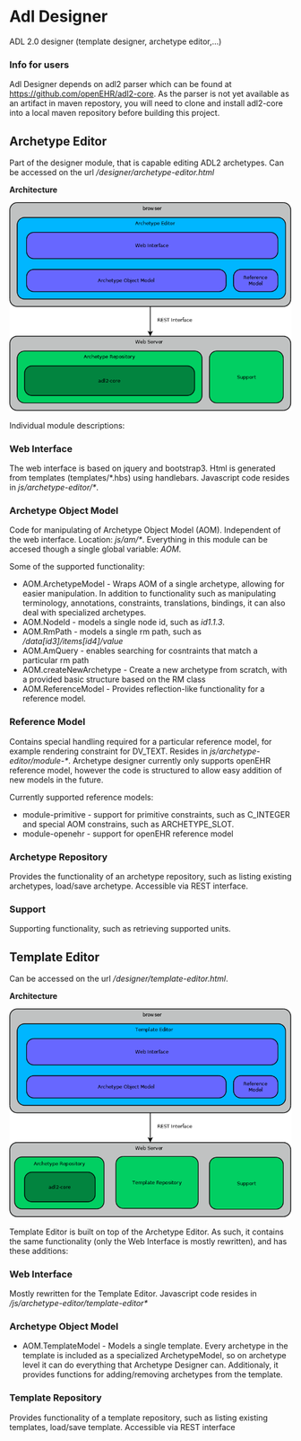 # Adl Designer

ADL 2.0 designer (template designer, archetype editor,...)


### Info for users
Adl Designer depends on adl2 parser which can be found at https://github.com/openEHR/adl2-core. As the parser is not yet available as an artifact in maven repostory, you will need to clone and install adl2-core into a local maven repository before building this project.

## Archetype Editor
Part of the designer module, that is capable editing ADL2 archetypes. Can be accessed on the url _/designer/archetype-editor.html_

**Architecture**

![Archetype Editor Architecture](docs/archetype-editor-architecture.png "")

Individual module descriptions:
### Web Interface
The web interface is based on jquery and bootstrap3. Html is generated from templates (templates/\*.hbs) using handlebars. Javascript code resides in _js/archetype-editor/\*_.

### Archetype Object Model
Code for manipulating of Archetype Object Model (AOM). Independent of the web interface. Location: _js/am/\*_. Everything in this module can be accesed though a single global variable: _AOM_.

Some of the supported functionality:

* AOM.ArchetypeModel - Wraps AOM of a single archetype, allowing for easier manipulation. In addition to  functionality such as manipulating terminology, annotations, constraints, translations, bindings, it can also deal with specialized archetypes.
* AOM.NodeId - models a single node id, such as _id1.1.3_.
* AOM.RmPath - models a single rm path, such as _/data[id3]/items[id4]/value_
* AOM.AmQuery - enables searching for cosntraints that match a particular rm path
* AOM.createNewArchetype - Create a new archetype from scratch, with a provided basic structure based on the RM class
* AOM.ReferenceModel - Provides reflection-like functionality for a reference model.

### Reference Model
Contains special handling required for a particular reference model, for example rendering constraint for DV_TEXT. Resides in _js/archetype-editor/module-\*_. Archetype designer currently only supports openEHR reference model, however the code is structured to allow easy addition of new models in the future.

Currently supported reference models:
* module-primitive - support for primitive constraints, such as C_INTEGER and special AOM constrains, such as ARCHETYPE_SLOT.
* module-openehr - support for openEHR reference model

### Archetype Repository
Provides the functionality of an archetype repository, such as listing existing archetypes, load/save archetype. Accessible via REST interface.

### Support
Supporting functionality, such as retrieving supported units.

## Template Editor
Can be accessed on the url _/designer/template-editor.html_.

**Architecture**

![Template Editor Architecture](docs/template-editor-architecture.png "")

Template Editor is built on top of the Archetype Editor. As such, it contains the same functionality (only the Web Interface is mostly rewritten), and has these additions:

### Web Interface
Mostly rewritten for the Template Editor. Javascript code resides in _/js/archetype-editor/template-editor\*_

### Archetype Object Model

* AOM.TemplateModel - Models a single template. Every archetype in the template is included as a specialized ArchetypeModel, so on archetype level it can do everything that Archetype Designer can. Additionaly, it provides functions for adding/removing archetypes from the template.

### Template Repository
Provides functionality of a template repository, such as listing existing templates, load/save template. Accessible via REST interface